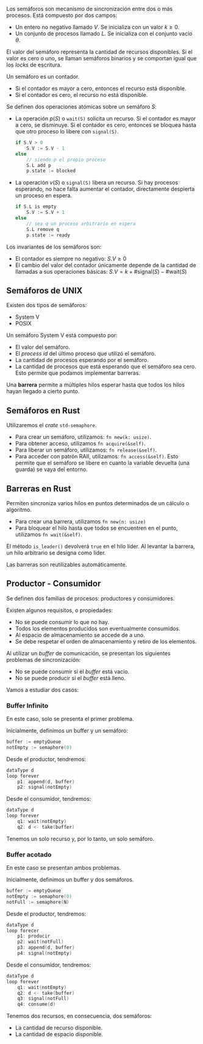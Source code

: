 Los semáforos son mecanismo de sincronización entre dos o más procesos. Está compuesto por dos campos:

- Un entero no negativo llamado $V$. Se inicializa con un valor $k \geq 0$.
- Un conjunto de procesos llamado $L$. Se inicializa con el conjunto vacío $\theta$.

El valor del semáforo representa la cantidad de recursos disponibles. Si el valor es cero o uno, se llaman semáforos binarios y se comportan igual que los *locks* de escritura.

Un semáforo es un contador.

- Si el contador es mayor a cero, entonces el recurso está disponible.
- Si el contador es cero, el recurso no está disponible.

Se definen dos operaciones atómicas sobre un semáforo $S$:

- La operación $p(S)$ o `wait(S)` solicita un recurso. Si el contador es mayor a cero, se disminuye. Si el contador es cero, entonces se bloquea hasta que otro proceso lo libere con `signal(S)`.

	```C
	if S.V > 0
		S.V := S.V - 1
	else
		// siendo p el propio proceso
		S.L add p
		p.state := blocked
	```

- La operación $v(S)$ o `signal(S)` libera un recurso. Si hay procesos esperando, no hace falta aumentar el contador, directamente despierta un proceso en espera.

	```C
	if S.L is empty
		S.V := S.V + 1
	else
		// sea q un proceso arbitrario en espera
		S.L remove q
		p.state := ready
	```

Los invariantes de los semáforos son:

- El contador es siempre no negativo: $S.V \geq 0$
- El cambio del valor del contador únicamente depende de la cantidad de llamadas a sus operaciones básicas: $S.V = k + \#\text{signal}(S) - \#\text{wait}(S)$

## Semáforos de UNIX

Existen dos tipos de semáforos:

- System V
- POSIX

Un semáforo System V está compuesto por:

- El valor del semáforo.
- El *process id* del último proceso que utilizó el semáforo.
- La cantidad de procesos esperando por el semáforo.
- La cantidad de procesos que está esperando que el semáforo sea cero. Esto permite que podamos implementar barreras.

Una **barrera** permite a múltiples hilos esperar hasta que todos los hilos hayan llegado a cierto punto.

## Semáforos en Rust

Utilizaremos el *crate* `std-semaphore`.

- Para crear un semáforo, utilizamos: `fn new(k: usize)`.
- Para obtener acceso, utilizamos `fn acquire(&self)`.
- Para liberar un semáforo, utilizamos: `fn release(&self)`.
- Para acceder con patrón RAII, utilizamos: `fn access(&self)`. Esto permite que el semáforo se libere en cuanto la variable devuelta (una guarda) se vaya del entorno.

## Barreras en Rust

Permiten sincroniza varios hilos en puntos determinados de un cálculo o algoritmo.

- Para crear una barrera, utilizamos `fn new(n: usize)`
- Para bloquear el hilo hasta que todos se encuentren en el punto, utilizamos `fn wait(&self)`.

El método `is_leader()` devolverá `true` en el hilo líder. Al levantar la barrera, un hilo arbitrario se designa como líder.

Las barreras son reutilizables automáticamente.

## Productor - Consumidor

Se definen dos familias de procesos: productores y consumidores.

Existen algunos requisitos, o propiedades:

- No se puede consumir lo que no hay.
- Todos los elementos producidos son eventualmente consumidos.
- Al espacio de almacenamiento se accede de a uno.
- Se debe respetar el orden de almacenamiento y retiro de los elementos.

Al utilizar un *buffer* de comunicación, se presentan los siguientes problemas de sincronización:

- No se puede consumir si el *buffer* está vacío.
- No se puede producir si el *buffer* está lleno.

Vamos a estudiar dos casos:

### Buffer Infinito

En este caso, solo se presenta el primer problema.

Inicialmente, definimos un buffer y un semáforo:

```C
buffer := emptyQueue
notEmpty := semaphore(0)
```

Desde el productor, tendremos:

```C 
dataType d
loop forever
	p1: append(d, buffer)
	p2: signal(notEmpty)
```

Desde el consumidor, tendremos:

```C
dataType d
loop forever
	q1: wait(notEmpty)
	q2: d <- take(buffer)
```

Tenemos un solo recurso y, por lo tanto, un solo semáforo.

### Buffer acotado

En este caso se presentan ambos problemas.

Inicialmente, definimos un buffer y dos semáforos.

```C
buffer := emptyQueue
notEmpty := semaphore(0)
notFull := semaphore(N)
```

Desde el productor, tendremos:

```C
dataType d
loop forecer
	p1: producir
	p2: wait(notFull)
	p3: append(d, buffer)
	p4: signal(notEmpty)
```

Desde el consumidor, tendremos:

```C
dataType d
loop forever
	q1: wait(notEmpty)
	q2: d <- take(buffer)
	q3: signal(notFull)
	q4: consume(d)
```

Tenemos dos recursos, en consecuencia, dos semáforos:

- La cantidad de recurso disponible.
- La cantidad de espacio disponible.
